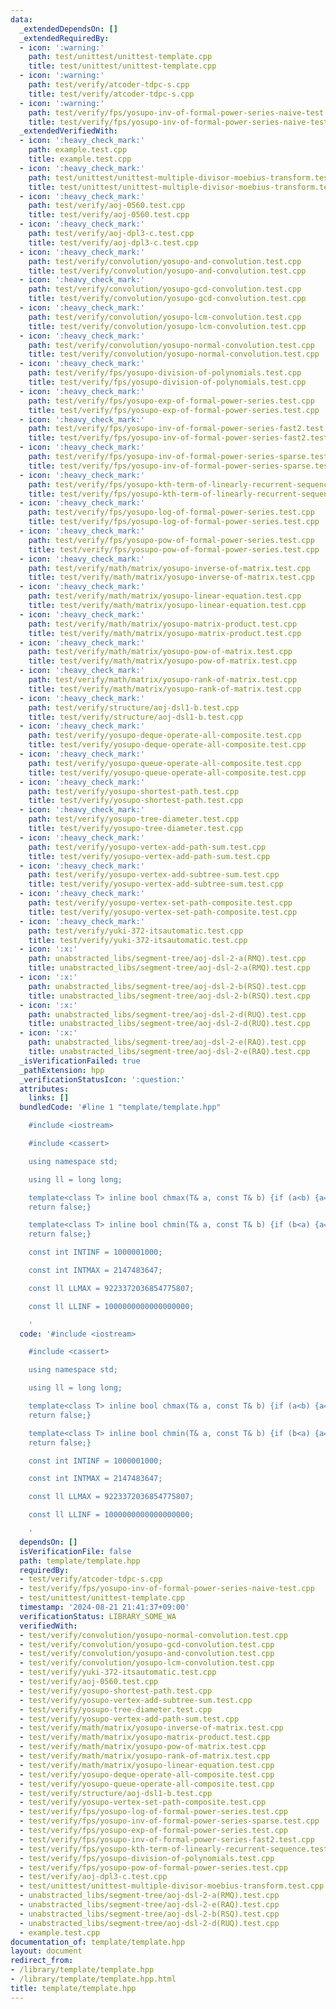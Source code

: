 ```yaml
---
data:
  _extendedDependsOn: []
  _extendedRequiredBy:
  - icon: ':warning:'
    path: test/unittest/unittest-template.cpp
    title: test/unittest/unittest-template.cpp
  - icon: ':warning:'
    path: test/verify/atcoder-tdpc-s.cpp
    title: test/verify/atcoder-tdpc-s.cpp
  - icon: ':warning:'
    path: test/verify/fps/yosupo-inv-of-formal-power-series-naive-test.cpp
    title: test/verify/fps/yosupo-inv-of-formal-power-series-naive-test.cpp
  _extendedVerifiedWith:
  - icon: ':heavy_check_mark:'
    path: example.test.cpp
    title: example.test.cpp
  - icon: ':heavy_check_mark:'
    path: test/unittest/unittest-multiple-divisor-moebius-transform.test.cpp
    title: test/unittest/unittest-multiple-divisor-moebius-transform.test.cpp
  - icon: ':heavy_check_mark:'
    path: test/verify/aoj-0560.test.cpp
    title: test/verify/aoj-0560.test.cpp
  - icon: ':heavy_check_mark:'
    path: test/verify/aoj-dpl3-c.test.cpp
    title: test/verify/aoj-dpl3-c.test.cpp
  - icon: ':heavy_check_mark:'
    path: test/verify/convolution/yosupo-and-convolution.test.cpp
    title: test/verify/convolution/yosupo-and-convolution.test.cpp
  - icon: ':heavy_check_mark:'
    path: test/verify/convolution/yosupo-gcd-convolution.test.cpp
    title: test/verify/convolution/yosupo-gcd-convolution.test.cpp
  - icon: ':heavy_check_mark:'
    path: test/verify/convolution/yosupo-lcm-convolution.test.cpp
    title: test/verify/convolution/yosupo-lcm-convolution.test.cpp
  - icon: ':heavy_check_mark:'
    path: test/verify/convolution/yosupo-normal-convolution.test.cpp
    title: test/verify/convolution/yosupo-normal-convolution.test.cpp
  - icon: ':heavy_check_mark:'
    path: test/verify/fps/yosupo-division-of-polynomials.test.cpp
    title: test/verify/fps/yosupo-division-of-polynomials.test.cpp
  - icon: ':heavy_check_mark:'
    path: test/verify/fps/yosupo-exp-of-formal-power-series.test.cpp
    title: test/verify/fps/yosupo-exp-of-formal-power-series.test.cpp
  - icon: ':heavy_check_mark:'
    path: test/verify/fps/yosupo-inv-of-formal-power-series-fast2.test.cpp
    title: test/verify/fps/yosupo-inv-of-formal-power-series-fast2.test.cpp
  - icon: ':heavy_check_mark:'
    path: test/verify/fps/yosupo-inv-of-formal-power-series-sparse.test.cpp
    title: test/verify/fps/yosupo-inv-of-formal-power-series-sparse.test.cpp
  - icon: ':heavy_check_mark:'
    path: test/verify/fps/yosupo-kth-term-of-linearly-recurrent-sequence.test.cpp
    title: test/verify/fps/yosupo-kth-term-of-linearly-recurrent-sequence.test.cpp
  - icon: ':heavy_check_mark:'
    path: test/verify/fps/yosupo-log-of-formal-power-series.test.cpp
    title: test/verify/fps/yosupo-log-of-formal-power-series.test.cpp
  - icon: ':heavy_check_mark:'
    path: test/verify/fps/yosupo-pow-of-formal-power-series.test.cpp
    title: test/verify/fps/yosupo-pow-of-formal-power-series.test.cpp
  - icon: ':heavy_check_mark:'
    path: test/verify/math/matrix/yosupo-inverse-of-matrix.test.cpp
    title: test/verify/math/matrix/yosupo-inverse-of-matrix.test.cpp
  - icon: ':heavy_check_mark:'
    path: test/verify/math/matrix/yosupo-linear-equation.test.cpp
    title: test/verify/math/matrix/yosupo-linear-equation.test.cpp
  - icon: ':heavy_check_mark:'
    path: test/verify/math/matrix/yosupo-matrix-product.test.cpp
    title: test/verify/math/matrix/yosupo-matrix-product.test.cpp
  - icon: ':heavy_check_mark:'
    path: test/verify/math/matrix/yosupo-pow-of-matrix.test.cpp
    title: test/verify/math/matrix/yosupo-pow-of-matrix.test.cpp
  - icon: ':heavy_check_mark:'
    path: test/verify/math/matrix/yosupo-rank-of-matrix.test.cpp
    title: test/verify/math/matrix/yosupo-rank-of-matrix.test.cpp
  - icon: ':heavy_check_mark:'
    path: test/verify/structure/aoj-dsl1-b.test.cpp
    title: test/verify/structure/aoj-dsl1-b.test.cpp
  - icon: ':heavy_check_mark:'
    path: test/verify/yosupo-deque-operate-all-composite.test.cpp
    title: test/verify/yosupo-deque-operate-all-composite.test.cpp
  - icon: ':heavy_check_mark:'
    path: test/verify/yosupo-queue-operate-all-composite.test.cpp
    title: test/verify/yosupo-queue-operate-all-composite.test.cpp
  - icon: ':heavy_check_mark:'
    path: test/verify/yosupo-shortest-path.test.cpp
    title: test/verify/yosupo-shortest-path.test.cpp
  - icon: ':heavy_check_mark:'
    path: test/verify/yosupo-tree-diameter.test.cpp
    title: test/verify/yosupo-tree-diameter.test.cpp
  - icon: ':heavy_check_mark:'
    path: test/verify/yosupo-vertex-add-path-sum.test.cpp
    title: test/verify/yosupo-vertex-add-path-sum.test.cpp
  - icon: ':heavy_check_mark:'
    path: test/verify/yosupo-vertex-add-subtree-sum.test.cpp
    title: test/verify/yosupo-vertex-add-subtree-sum.test.cpp
  - icon: ':heavy_check_mark:'
    path: test/verify/yosupo-vertex-set-path-composite.test.cpp
    title: test/verify/yosupo-vertex-set-path-composite.test.cpp
  - icon: ':heavy_check_mark:'
    path: test/verify/yuki-372-itsautomatic.test.cpp
    title: test/verify/yuki-372-itsautomatic.test.cpp
  - icon: ':x:'
    path: unabstracted_libs/segment-tree/aoj-dsl-2-a(RMQ).test.cpp
    title: unabstracted_libs/segment-tree/aoj-dsl-2-a(RMQ).test.cpp
  - icon: ':x:'
    path: unabstracted_libs/segment-tree/aoj-dsl-2-b(RSQ).test.cpp
    title: unabstracted_libs/segment-tree/aoj-dsl-2-b(RSQ).test.cpp
  - icon: ':x:'
    path: unabstracted_libs/segment-tree/aoj-dsl-2-d(RUQ).test.cpp
    title: unabstracted_libs/segment-tree/aoj-dsl-2-d(RUQ).test.cpp
  - icon: ':x:'
    path: unabstracted_libs/segment-tree/aoj-dsl-2-e(RAQ).test.cpp
    title: unabstracted_libs/segment-tree/aoj-dsl-2-e(RAQ).test.cpp
  _isVerificationFailed: true
  _pathExtension: hpp
  _verificationStatusIcon: ':question:'
  attributes:
    links: []
  bundledCode: '#line 1 "template/template.hpp"

    #include <iostream>

    #include <cassert>

    using namespace std;

    using ll = long long;

    template<class T> inline bool chmax(T& a, const T& b) {if (a<b) {a=b; return true;}
    return false;}

    template<class T> inline bool chmin(T& a, const T& b) {if (b<a) {a=b; return true;}
    return false;}

    const int INTINF = 1000001000;

    const int INTMAX = 2147483647;

    const ll LLMAX = 9223372036854775807;

    const ll LLINF = 1000000000000000000;

    '
  code: '#include <iostream>

    #include <cassert>

    using namespace std;

    using ll = long long;

    template<class T> inline bool chmax(T& a, const T& b) {if (a<b) {a=b; return true;}
    return false;}

    template<class T> inline bool chmin(T& a, const T& b) {if (b<a) {a=b; return true;}
    return false;}

    const int INTINF = 1000001000;

    const int INTMAX = 2147483647;

    const ll LLMAX = 9223372036854775807;

    const ll LLINF = 1000000000000000000;

    '
  dependsOn: []
  isVerificationFile: false
  path: template/template.hpp
  requiredBy:
  - test/verify/atcoder-tdpc-s.cpp
  - test/verify/fps/yosupo-inv-of-formal-power-series-naive-test.cpp
  - test/unittest/unittest-template.cpp
  timestamp: '2024-08-21 21:41:37+09:00'
  verificationStatus: LIBRARY_SOME_WA
  verifiedWith:
  - test/verify/convolution/yosupo-normal-convolution.test.cpp
  - test/verify/convolution/yosupo-gcd-convolution.test.cpp
  - test/verify/convolution/yosupo-and-convolution.test.cpp
  - test/verify/convolution/yosupo-lcm-convolution.test.cpp
  - test/verify/yuki-372-itsautomatic.test.cpp
  - test/verify/aoj-0560.test.cpp
  - test/verify/yosupo-shortest-path.test.cpp
  - test/verify/yosupo-vertex-add-subtree-sum.test.cpp
  - test/verify/yosupo-tree-diameter.test.cpp
  - test/verify/yosupo-vertex-add-path-sum.test.cpp
  - test/verify/math/matrix/yosupo-inverse-of-matrix.test.cpp
  - test/verify/math/matrix/yosupo-matrix-product.test.cpp
  - test/verify/math/matrix/yosupo-pow-of-matrix.test.cpp
  - test/verify/math/matrix/yosupo-rank-of-matrix.test.cpp
  - test/verify/math/matrix/yosupo-linear-equation.test.cpp
  - test/verify/yosupo-deque-operate-all-composite.test.cpp
  - test/verify/yosupo-queue-operate-all-composite.test.cpp
  - test/verify/structure/aoj-dsl1-b.test.cpp
  - test/verify/yosupo-vertex-set-path-composite.test.cpp
  - test/verify/fps/yosupo-log-of-formal-power-series.test.cpp
  - test/verify/fps/yosupo-inv-of-formal-power-series-sparse.test.cpp
  - test/verify/fps/yosupo-exp-of-formal-power-series.test.cpp
  - test/verify/fps/yosupo-inv-of-formal-power-series-fast2.test.cpp
  - test/verify/fps/yosupo-kth-term-of-linearly-recurrent-sequence.test.cpp
  - test/verify/fps/yosupo-division-of-polynomials.test.cpp
  - test/verify/fps/yosupo-pow-of-formal-power-series.test.cpp
  - test/verify/aoj-dpl3-c.test.cpp
  - test/unittest/unittest-multiple-divisor-moebius-transform.test.cpp
  - unabstracted_libs/segment-tree/aoj-dsl-2-a(RMQ).test.cpp
  - unabstracted_libs/segment-tree/aoj-dsl-2-e(RAQ).test.cpp
  - unabstracted_libs/segment-tree/aoj-dsl-2-b(RSQ).test.cpp
  - unabstracted_libs/segment-tree/aoj-dsl-2-d(RUQ).test.cpp
  - example.test.cpp
documentation_of: template/template.hpp
layout: document
redirect_from:
- /library/template/template.hpp
- /library/template/template.hpp.html
title: template/template.hpp
---
```

